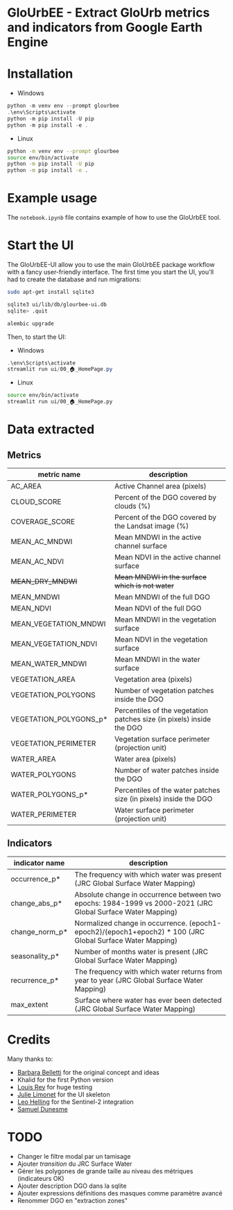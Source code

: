 # GloUrbEE - Extract GloUrb metrics and indicators from Google Earth Engine

# Installation

- Windows
```powershell
python -m venv env --prompt glourbee
.\env\Scripts\activate
python -m pip install -U pip
python -m pip install -e .
```

- Linux
```bash
python -m venv env --prompt glourbee
source env/bin/activate
python -m pip install -U pip
python -m pip install -e .
```

# Example usage

The `notebook.ipynb` file contains example of how to use the GloUrbEE tool.

# Start the UI

The GloUrbEE-UI allow you to use the main GloUrbEE package workflow with a fancy user-friendly interface.
The first time you start the UI, you'll had to create the database and run migrations:
```bash
sudo apt-get install sqlite3

sqlite3 ui/lib/db/glourbee-ui.db
sqlite> .quit

alembic upgrade
```

Then, to start the UI:
- Windows
```powershell
.\env\Scripts\activate
streamlit run ui/00_🏠_HomePage.py
```

- Linux
```bash
source env/bin/activate
streamlit run ui/00_🏠_HomePage.py
```

# Data extracted
## Metrics
| metric name | description |   
|---|---|
| AC_AREA | Active Channel area (pixels) |
| CLOUD_SCORE | Percent of the DGO covered by clouds (%) |
| COVERAGE_SCORE | Percent of the DGO covered by the Landsat image (%) |
| MEAN_AC_MNDWI | Mean MNDWI in the active channel surface |
| MEAN_AC_NDVI | Mean NDVI in the active channel surface |
| ~~MEAN_DRY_MNDWI~~ | ~~Mean MNDWI in the surface which is not water~~  |
| MEAN_MNDWI | Mean MNDWI of the full DGO |
| MEAN_NDVI| Mean NDVI of the full DGO |
| MEAN_VEGETATION_MNDWI | Mean MNDWI in the vegetation surface |
| MEAN_VEGETATION_NDVI | Mean NDVI in the vegetation surface |
| MEAN_WATER_MNDWI | Mean MNDWI in the water surface |
| VEGETATION_AREA | Vegetation area (pixels) |
| VEGETATION_POLYGONS | Number of vegetation patches inside the DGO |
| VEGETATION_POLYGONS_p* | Percentiles of the vegetation patches size (in pixels) inside the DGO |
| VEGETATION_PERIMETER | Vegetation surface perimeter (projection unit) |
| WATER_AREA | Water area (pixels) |
| WATER_POLYGONS | Number of water patches inside the DGO |
| WATER_POLYGONS_p* | Percentiles of the water patches size (in pixels) inside the DGO |
| WATER_PERIMETER | Water surface perimeter (projection unit) |

## Indicators
| indicator name | description |   
|---|---|
| occurrence_p* | The frequency with which water was present (JRC Global Surface Water Mapping) |
| change_abs_p* | Absolute change in occurrence between two epochs: 1984-1999 vs 2000-2021 (JRC Global Surface Water Mapping) |
| change_norm_p* | Normalized change in occurrence. (epoch1-epoch2)/(epoch1+epoch2) * 100 (JRC Global Surface Water Mapping) |
| seasonality_p* | Number of months water is present (JRC Global Surface Water Mapping) |
| recurrence_p* | The frequency with which water returns from year to year (JRC Global Surface Water Mapping) |
| max_extent | Surface where water has ever been detected (JRC Global Surface Water Mapping) |

# Credits
Many thanks to:
- [Barbara Belletti](https://github.com/bbelletti) for the original concept and ideas
- Khalid for the first Python version
- [Louis Rey](https://github.com/LouisRey74) for huge testing
- [Julie Limonet](https://github.com/Julielmnt) for the UI skeleton
- [Leo Helling](https://github.com/jlhelling) for the Sentinel-2 integration
- [Samuel Dunesme](https://github.com/sdunesme)

# TODO
- Changer le filtre modal par un tamisage
- Ajouter *transition* du JRC Surface Water
- Gérer les polygones de grande taille au niveau des métriques (indicateurs OK)
- Ajouter description DGO dans la sqlite
- Ajouter expressions définitions des masques comme paramètre avancé
- Renommer DGO en "extraction zones"
